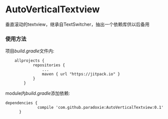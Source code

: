 # AutoVerticalTextview
垂直滚动的textview，继承自TextSwitcher，抽出一个依赖库供以后备用


### 使用方法

项目*build.gradle*文件内:
````
    allprojects {
    		repositories {
    			...
    			maven { url "https://jitpack.io" }
    		}
    	}

````
module内*build.gradle*添加依赖:
  ````
  dependencies {
    	        compile 'com.github.paradoxie:AutoVerticalTextview:0.1'
    	}